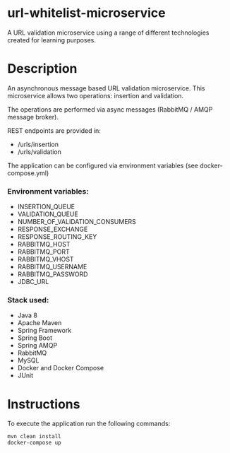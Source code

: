 # url-whitelist-microservice
A URL validation microservice using a range of different technologies 
created for learning purposes.

# Description

An asynchronous message based URL validation microservice. This microservice allows two operations:
insertion and validation.

The operations are performed via async messages (RabbitMQ / AMQP message broker). 

REST endpoints are provided in:
- /urls/insertion
- /urls/validation

The application can be configured via environment variables (see docker-compose.yml)

### Environment variables:

- INSERTION_QUEUE
- VALIDATION_QUEUE
- NUMBER_OF_VALIDATION_CONSUMERS
- RESPONSE_EXCHANGE
- RESPONSE_ROUTING_KEY
- RABBITMQ_HOST
- RABBITMQ_PORT
- RABBITMQ_VHOST
- RABBITMQ_USERNAME
- RABBITMQ_PASSWORD
- JDBC_URL

### Stack used:
* Java 8
* Apache Maven
* Spring Framework
* Spring Boot 
* Spring AMQP
* RabbitMQ
* MySQL
* Docker and Docker Compose
* JUnit

# Instructions

To execute the application run the following commands:
```
mvn clean install
docker-compose up
```